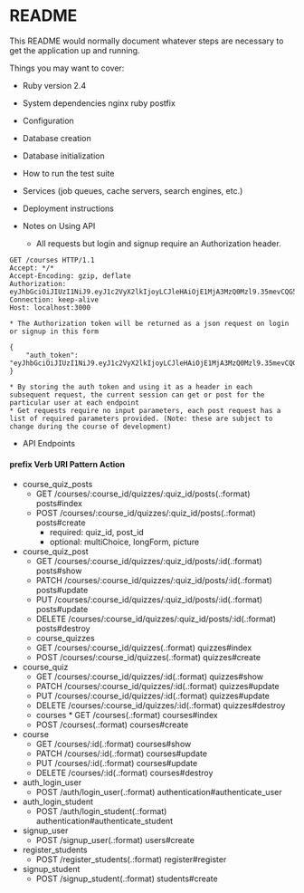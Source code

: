 # README

This README would normally document whatever steps are necessary to get the
application up and running.

Things you may want to cover:

* Ruby version
	2.4

* System dependencies
	nginx
	ruby
	postfix

* Configuration

* Database creation

* Database initialization

* How to run the test suite

* Services (job queues, cache servers, search engines, etc.)

* Deployment instructions


* Notes on Using API
	* All requests but login and signup require an Authorization header. 

```
GET /courses HTTP/1.1
Accept: */*
Accept-Encoding: gzip, deflate
Authorization: eyJhbGciOiJIUzI1NiJ9.eyJ1c2VyX2lkIjoyLCJleHAiOjE1MjA3MzQ0Mzl9.35mevCQG59Lz_qsOJmo_dkJHiHr1z35YPtDVzO3Wq8A
Connection: keep-alive
Host: localhost:3000
```

	* The Authorization token will be returned as a json request on login or signup in this form

```
{
    "auth_token": "eyJhbGciOiJIUzI1NiJ9.eyJ1c2VyX2lkIjoyLCJleHAiOjE1MjA3MzQ0Mzl9.35mevCQG59Lz_qsOJmo_dkJHiHr1z35YPtDVzO3Wq8A"
}
```

	* By storing the auth token and using it as a header in each subsequent request, the current session can get or post for the particular user at each endpoint
	* Get requests require no input parameters, each post request has a list of required parameters provided. (Note: these are subject to change during the course of development)

* API Endpoints
#### 			prefix Verb 	URI Pattern													Action
* course_quiz_posts 
	* GET 		/courses/:course_id/quizzes/:quiz_id/posts(.:format) 		posts#index 
	* POST 	/courses/:course_id/quizzes/:quiz_id/posts(.:format) 		posts#create
		* required: quiz_id, post_id
		* optional: multiChoice, longForm, picture
* course_quiz_post 
	* GET 		/courses/:course_id/quizzes/:quiz_id/posts/:id(.:format) 	posts#show
	* PATCH 	/courses/:course_id/quizzes/:quiz_id/posts/:id(.:format) 	posts#update
	* PUT 		/courses/:course_id/quizzes/:quiz_id/posts/:id(.:format) 	posts#update
	* DELETE 	/courses/:course_id/quizzes/:quiz_id/posts/:id(.:format) 	posts#destroy
	* course_quizzes	
	*  GET 		/courses/:course_id/quizzes(.:format) 						quizzes#index
	* POST 	/courses/:course_id/quizzes(.:format) 						quizzes#create
* course_quiz	
	* GET 		/courses/:course_id/quizzes/:id(.:format) 					quizzes#show
	* PATCH 	/courses/:course_id/quizzes/:id(.:format) 					quizzes#update
	* PUT 		/courses/:course_id/quizzes/:id(.:format) 					quizzes#update
	* DELETE 	/courses/:course_id/quizzes/:id(.:format) 					quizzes#destroy
	* courses	* GET 		/courses(.:format) 											courses#index
	* POST 	/courses(.:format) 											courses#create
* course
	* GET 		/courses/:id(.:format) 										courses#show
	* PATCH 	/courses/:id(.:format) 										courses#update
	* PUT 		/courses/:id(.:format) 										courses#update
	* DELETE 	/courses/:id(.:format) 										courses#destroy
* auth_login_user
	* POST 	/auth/login_user(.:format) 									authentication#authenticate_user	
* auth_login_student 
	* POST 	/auth/login_student(.:format) 								authentication#authenticate_student
* signup_user
	* POST 	/signup_user(.:format) 										users#create
* register_students
	* POST 	/register_students(.:format) 								register#register
* signup_student
	* POST 	/signup_student(.:format) 									students#create

